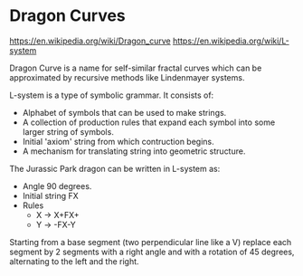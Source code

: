 # Dragon Curves

https://en.wikipedia.org/wiki/Dragon_curve
https://en.wikipedia.org/wiki/L-system

Dragon Curve is a name for self-similar fractal curves which can be approximated by recursive methods like Lindenmayer systems.

L-system is a type of symbolic grammar. It consists of:

* Alphabet of symbols that can be used to make strings.
* A collection of production rules that expand each symbol into some larger string of symbols.
* Initial 'axiom' string from which contruction begins.
* A mechanism for translating string into geometric structure.

The Jurassic Park dragon can be written in L-system as:

* Angle 90 degrees.
* Initial string FX
* Rules
  * X -> X+FX+
  * Y -> -FX-Y

Starting from a base segment (two perpendicular line like a V) replace each segment by 2 segments with a right angle and with a rotation of 45 degrees, alternating to the left and the right.

